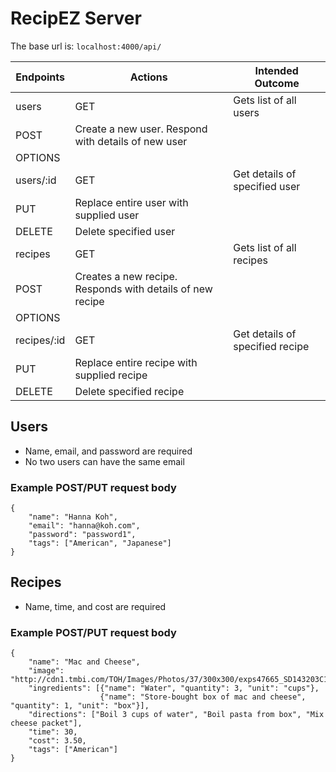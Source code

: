 # RecipEZ Server
The base url is:
`localhost:4000/api/` 

Endpoints | Actions | Intended Outcome 
--- | --- | --- 
users | GET | Gets list of all users 
 | POST | Create a new user. Respond with details of new user
 | OPTIONS | 
users/:id | GET | Get details of specified user 
 | PUT | Replace entire user with supplied user 
 | DELETE | Delete specified user 
recipes | GET | Gets list of all recipes 
 | POST | Creates a new recipe. Responds with details of new recipe 
 | OPTIONS | 
recipes/:id | GET | Get details of specified recipe 
 | PUT | Replace entire recipe with supplied recipe 
 | DELETE | Delete specified recipe 

## Users
* Name, email, and password are required
* No two users can have the same email

### Example POST/PUT request body
```
{
    "name": "Hanna Koh",
    "email": "hanna@koh.com",
    "password": "password1",
    "tags": ["American", "Japanese"]
}
```

## Recipes
* Name, time, and cost are required

### Example POST/PUT request body
```
{
    "name": "Mac and Cheese",
    "image": "http://cdn1.tmbi.com/TOH/Images/Photos/37/300x300/exps47665_SD143203C10_24_5b.jpg",
    "ingredients": [{"name": "Water", "quantity": 3, "unit": "cups"},
                    {"name": "Store-bought box of mac and cheese", "quantity": 1, "unit": "box"}],
    "directions": ["Boil 3 cups of water", "Boil pasta from box", "Mix cheese packet"],
    "time": 30,
    "cost": 3.50,
    "tags": ["American"]
}
```


